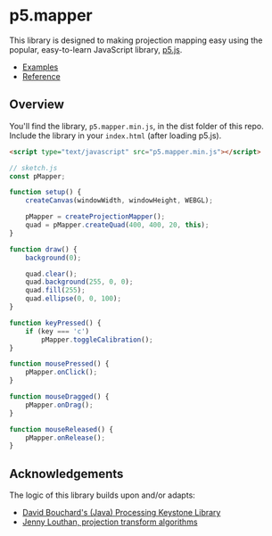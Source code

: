# p5.mapper

This library is designed to making projection mapping easy using the popular, easy-to-learn JavaScript library, [p5.js](https://p5js.org/). 

* [Examples](examples/README.md)
* [Reference](reference/README.md)


## Overview 

You'll find the library, `p5.mapper.min.js`, in the dist folder of this repo. Include the library in your `index.html` (after loading p5.js).

```html
<script type="text/javascript" src="p5.mapper.min.js"></script>
```

```javascript
// sketch.js
const pMapper;

function setup() {
    createCanvas(windowWidth, windowHeight, WEBGL);

    pMapper = createProjectionMapper();
    quad = pMapper.createQuad(400, 400, 20, this);
}

function draw() {
    background(0);

    quad.clear();
    quad.background(255, 0, 0);
    quad.fill(255);
    quad.ellipse(0, 0, 100);
}

function keyPressed() {
    if (key === 'c')
        pMapper.toggleCalibration();
}

function mousePressed() {
    pMapper.onClick();
}

function mouseDragged() {
    pMapper.onDrag();
}

function mouseReleased() {
    pMapper.onRelease();
}
```



## Acknowledgements

The logic of this library builds upon and/or adapts:
* [David Bouchard's (Java) Processing Keystone Library](http://keystonep5.sourceforge.net/)
* [Jenny Louthan, projection transform algorithms](https://github.com/jlouthan/perspective-transform) 
